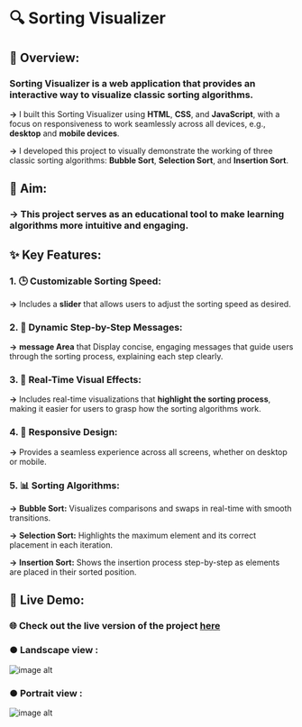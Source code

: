 # 🔍 Sorting Visualizer

## 📖 Overview:

### Sorting Visualizer is a web application that provides an interactive way to visualize classic sorting algorithms.

**->** I built this Sorting Visualizer using **HTML**, **CSS**, and **JavaScript**, with a focus on responsiveness to work seamlessly across all devices, e.g., **desktop** and **mobile devices**.

**->** I developed this project to visually demonstrate the working of three classic sorting algorithms: **Bubble Sort**, **Selection Sort**, and **Insertion Sort**.



## 🎯 Aim: 

### -> This project serves as an educational tool to make learning algorithms more intuitive and engaging.


## ✨ Key Features:

### 1. 🕒 Customizable Sorting Speed: 
**->** Includes a **slider** that allows users to adjust the sorting speed as desired.

### 2. 📝 Dynamic Step-by-Step Messages: 
**->** **message Area** that Display concise, engaging messages that guide users through the sorting process, explaining each step clearly.

### 3. 🎥 Real-Time Visual Effects: 
**->** Includes real-time visualizations that **highlight the sorting process**, making it easier for users to grasp how the sorting algorithms work.

### 4. 📱 Responsive Design: 
**->** Provides a seamless experience across all screens, whether on desktop or mobile.

### 5. 📊 Sorting Algorithms:
**->** **Bubble Sort:** Visualizes comparisons and swaps in real-time with smooth transitions.

**->** **Selection Sort:** Highlights the maximum element and its correct placement in each iteration.

**->** **Insertion Sort:** Shows the insertion process step-by-step as elements are placed in their sorted position.



## 🚀 Live Demo:


### 🌐 Check out the live version of the project [here](https://nidhibhamoriya.github.io/Sorting-Visualizer/)


### ● Landscape view :<br>

![image alt](https://github.com/user-attachments/assets/7ff04614-0121-477f-afdd-42067047aa75)


### ● Portrait view : <br>

![image alt](https://github.com/user-attachments/assets/cae60936-f663-4abd-a2b7-bc981ff909f9)
